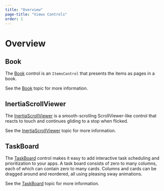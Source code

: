 ```yaml
---
title: "Overview"
page-title: "Views Controls"
order: 1
---
```

# Overview

## Book

The [Book](xref:ActiproSoftware.Windows.Controls.Views.Book) control is an `ItemsControl` that presents the items as pages in a book.

See the [Book](book.md) topic for more information.

## InertiaScrollViewer

The [InertiaScrollViewer](xref:ActiproSoftware.Windows.Controls.Views.InertiaScrollViewer) is a smooth-scrolling ScrollViewer-like control that reacts to touch and continues gliding to a stop when flicked.

See the [InertiaScrollViewer](inertia-scroll-viewer.md) topic for more information.

## TaskBoard

The [TaskBoard](xref:ActiproSoftware.Windows.Controls.Views.TaskBoard) control makes it easy to add interactive task scheduling and prioritization to your apps.  A task board consists of zero to many columns, each of which can contain zero to many cards.  Columns and cards can be dragged around and reordered, all using pleasing sway animations.

See the [TaskBoard](taskboard.md) topic for more information.
